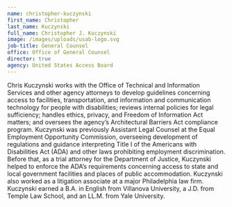 ```yaml
---
name: christopher-kuczynski
first_name: Christopher
last_name: Kuczynski
full_name: Christopher J. Kuczynski
image: /images/uploads/usab-logo.svg
job-title: General Counsel
office: Office of General Counsel
director: true
agency: United States Access Board
---
```

Chris Kuczynski works with the Office of Technical and Information Services and other agency attorneys to develop guidelines concerning access to facilities, transportation,  and information and communication technology for people with disabilities; reviews internal policies for legal sufficiency; handles ethics, privacy, and Freedom of Information Act matters; and oversees the agency’s Architectural Barriers Act compliance program. Kuczynski was previously Assistant Legal Counsel at the Equal Employment Opportunity Commission, overseeing development of regulations and guidance interpreting Title I of the Americans with Disabilities Act (ADA) and other laws prohibiting employment discrimination. Before that, as a trial attorney for the Department of Justice, Kuczynski helped to enforce the ADA’s requirements concerning access to state and local government facilities and places of public accommodation. Kuczynski also worked as a litigation associate at a major Philadelphia law firm. Kuczynski earned a B.A. in English from Villanova University, a J.D. from Temple Law School, and an LL.M. from Yale University.  

